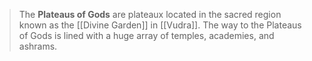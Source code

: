 > The **Plateaus of Gods** are plateaux located in the sacred region known as the [[Divine Garden]] in [[Vudra]]. The way to the Plateaus of Gods is lined with a huge array of temples, academies, and ashrams.









